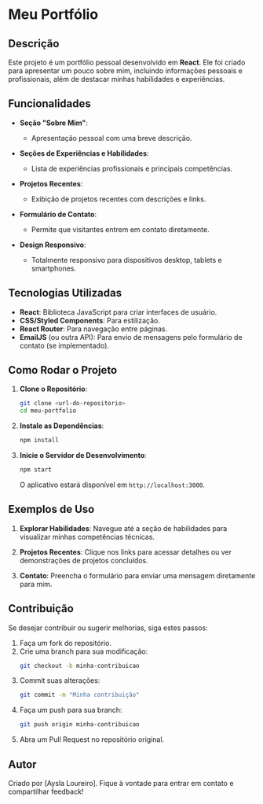 # Meu Portfólio

## Descrição

Este projeto é um portfólio pessoal desenvolvido em **React**. Ele foi criado para apresentar um pouco sobre mim, incluindo informações pessoais e profissionais, além de destacar minhas habilidades e experiências.

## Funcionalidades

- **Seção "Sobre Mim"**:

  - Apresentação pessoal com uma breve descrição.

- **Seções de Experiências e Habilidades**:

  - Lista de experiências profissionais e principais competências.

- **Projetos Recentes**:

  - Exibição de projetos recentes com descrições e links.

- **Formulário de Contato**:

  - Permite que visitantes entrem em contato diretamente.

- **Design Responsivo**:
  - Totalmente responsivo para dispositivos desktop, tablets e smartphones.

## Tecnologias Utilizadas

- **React**: Biblioteca JavaScript para criar interfaces de usuário.
- **CSS/Styled Components**: Para estilização.
- **React Router**: Para navegação entre páginas.
- **EmailJS** (ou outra API): Para envio de mensagens pelo formulário de contato (se implementado).

## Como Rodar o Projeto

1. **Clone o Repositório**:

   ```bash
   git clone <url-do-repositorio>
   cd meu-portfolio
   ```

2. **Instale as Dependências**:

   ```bash
   npm install
   ```

3. **Inicie o Servidor de Desenvolvimento**:
   ```bash
   npm start
   ```
   O aplicativo estará disponível em `http://localhost:3000`.

## Exemplos de Uso

1. **Explorar Habilidades**:
   Navegue até a seção de habilidades para visualizar minhas competências técnicas.

2. **Projetos Recentes**:
   Clique nos links para acessar detalhes ou ver demonstrações de projetos concluídos.

3. **Contato**:
   Preencha o formulário para enviar uma mensagem diretamente para mim.

## Contribuição

Se desejar contribuir ou sugerir melhorias, siga estes passos:

1. Faça um fork do repositório.
2. Crie uma branch para sua modificação:
   ```bash
   git checkout -b minha-contribuicao
   ```
3. Commit suas alterações:
   ```bash
   git commit -m "Minha contribuição"
   ```
4. Faça um push para sua branch:
   ```bash
   git push origin minha-contribuicao
   ```
5. Abra um Pull Request no repositório original.

## Autor

Criado por [Aysla Loureiro]. Fique à vontade para entrar em contato e compartilhar feedback!
